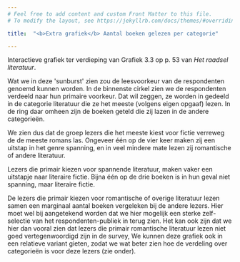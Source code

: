 ```yaml
---
# Feel free to add content and custom Front Matter to this file.
# To modify the layout, see https://jekyllrb.com/docs/themes/#overriding-theme-defaults

title:  "<b>Extra grafiek</b> Aantal boeken gelezen per categorie"

---
```

Interactieve grafiek ter verdieping van Grafiek 3.3 op p. 53 van *Het raadsel literatuur*.

<script src="https://d3js.org/d3.v6.min.js" defer></script>
<script src="https://d3js.org/d3-scale.v3.min.js" defer></script>
<script src="js/companion_utils_locale-nl.js" defer></script>
<script src="js/companion_utils_colors.js" defer></script>
<script src="js/companion_utils_svg2png.js" defer></script>

<script src="js/companion_chart_3-4b_genre-reading-diversity.js" defer></script>
<script src="js/companion_chart_3-4b_genre-reading-diversity-rel.js" defer></script>

<div class="chart_float" id="chart_3-4b_genre-reading-diversity"></div>

Wat we in deze 'sunburst' zien zou de leesvoorkeur van de respondenten genoemd kunnen worden. In de binnenste cirkel zien we de respondenten verdeeld naar hun primaire voorkeur. Dat wil zeggen, ze worden in gedeeld in de categorie literatuur die ze het meeste (volgens eigen opgaaf) lezen. In de ring daar omheen zijn de boeken geteld die zij lazen in de andere categorieën.

We zien dus dat de groep lezers die het meeste kiest voor fictie verreweg de de meeste romans las. Ongeveer één op de vier keer maken zij een uitstap in het genre spanning, en in veel mindere mate lezen zij romantische of andere literatuur.

Lezers die primair kiezen voor spannende literatuur, maken vaker een uitstapje naar literaire fictie. Bijna één op de drie boeken is in hun geval niet spanning, maar literaire fictie.

De lezers die primair kiezen voor romantische of overige literatuur lezen samen een marginaal aantal boeken vergeleken bij de andere lezers. Hier moet wel bij aangetekend worden dat we hier mogelijk een sterke zelf-selectie van het respondenten-publiek in terug zien. Het kan ook zijn dat we hier dan vooral zien dat lezers die primair romantische literatuur lezen niet goed vertegenwoordigd zijn in de survey, We kunnen deze grafiek ook in een relatieve variant gieten, zodat we wat beter zien hoe de verdeling over categorieën is voor deze lezers (zie onder).

<div class="chart_float" id="chart_3-4b_genre-reading-diversity-rel"></div>

<!-- **Hoe zijn de metingen te repliceren?**
VOORBEELDQUERY HIER! -->
